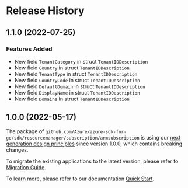 # Release History

## 1.1.0 (2022-07-25)
### Features Added

- New field `TenantCategory` in struct `TenantIDDescription`
- New field `Country` in struct `TenantIDDescription`
- New field `TenantType` in struct `TenantIDDescription`
- New field `CountryCode` in struct `TenantIDDescription`
- New field `DefaultDomain` in struct `TenantIDDescription`
- New field `DisplayName` in struct `TenantIDDescription`
- New field `Domains` in struct `TenantIDDescription`


## 1.0.0 (2022-05-17)

The package of `github.com/Azure/azure-sdk-for-go/sdk/resourcemanager/subscription/armsubscription` is using our [next generation design principles](https://azure.github.io/azure-sdk/general_introduction.html) since version 1.0.0, which contains breaking changes.

To migrate the existing applications to the latest version, please refer to [Migration Guide](https://aka.ms/azsdk/go/mgmt/migration).

To learn more, please refer to our documentation [Quick Start](https://aka.ms/azsdk/go/mgmt).